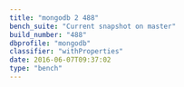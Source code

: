 ```yaml
---
title: "mongodb 2 488"
bench_suite: "Current snapshot on master"
build_number: "488"
dbprofile: "mongodb"
classifier: "withProperties"
date: 2016-06-07T09:37:02
type: "bench"
---
```


